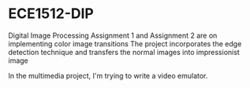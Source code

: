 # ECE1512-DIP
Digital Image Processing
  Assignment 1 and Assignment 2 are on implementing color image transitions
  The project incorporates the edge detection technique and transfers the normal images into impressionist image

In the multimedia project, I'm trying to write a video emulator. 

